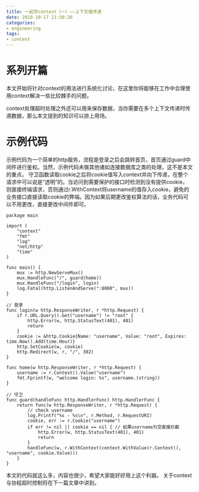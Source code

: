 ```yaml
---
title: 一起学context（一）——上下文值传递
date: 2018-10-17 21:50:20
categories:
- engineering
tags:
- context
---
```


# 系列开篇
本文开始将针对context的用法进行系统化讨论，在这里你将能够在工作中合理使用context解决一些比较棘手的问题。

context处理超时处理之外还可以用来保存数据，当你需要在多个上下文传递时传递数据，那么本文提到的知识可以排上用场。

# 示例代码

示例代码为一个简单的http服务，流程是登录之后会跳转首页，首页通过guard中间件进行鉴权。当然，示例代码未做其他诸如连接数据库之类的处理，这不是本文的重点。
守卫函数读取cookie之后将cookie值写入context并向下传递，在整个请求中可以说是“透明”的。当访问到需要保护的接口时检测到没有提供cookie，则直接终端请求，否则通过r.WithContext将username的值存入cookie，避免的业务接口直接读取cookie的弊端。因为如果后期更改鉴权算法的话，业务代码可以不用更改，直接更改中间件即可。

```golang
package main

import (
	"context"
	"fmt"
	"log"
	"net/http"
	"time"
)

func main() {
	mux := http.NewServeMux()
	mux.HandleFunc("/", guard(home))
	mux.HandleFunc("/login", login)
	log.Fatal(http.ListenAndServe(":8080", mux))
}

// 登录
func login(w http.ResponseWriter, r *http.Request) {
	if r.URL.Query().Get("username") != "root" {
		http.Error(w, http.StatusText(401), 401)
		return
	}
	cookie := &http.Cookie{Name: "username", Value: "root", Expires: time.Now().Add(time.Hour)}
	http.SetCookie(w, cookie)
	http.Redirect(w, r, "/", 302)
}

func home(w http.ResponseWriter, r *http.Request) {
	username := r.Context().Value("username")
	fmt.Fprintf(w, "welcome login: %s", username.(string))
}

// 守卫
func guard(handleFunc http.HandlerFunc) http.HandlerFunc {
	return func(w http.ResponseWriter, r *http.Request) {
		// check username
		log.Printf("%s - %s\n", r.Method, r.RequestURI)
		cookie, err := r.Cookie("username")
		if err != nil || cookie == nil { // 如果username为空直接拦截
			http.Error(w, http.StatusText(401), 401)
			return
		}
		handleFunc(w, r.WithContext(context.WithValue(r.Context(), "username", cookie.Value)))
	}
}
```

本文的代码就这么多，内容也很少，希望大家能好好用上这个利器。
关于context与协程超时控制将在下一篇文章中讲到。